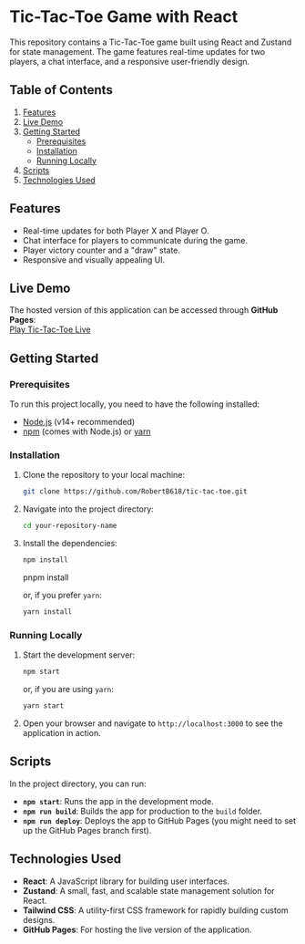 # Tic-Tac-Toe Game with React

This repository contains a Tic-Tac-Toe game built using React and Zustand for state management. The game features real-time updates for two players, a chat interface, and a responsive user-friendly design.

## Table of Contents
1. [Features](#features)
2. [Live Demo](#live-demo)
3. [Getting Started](#getting-started)
   - [Prerequisites](#prerequisites)
   - [Installation](#installation)
   - [Running Locally](#running-locally)
4. [Scripts](#scripts)
5. [Technologies Used](#technologies-used)

## Features
- Real-time updates for both Player X and Player O.
- Chat interface for players to communicate during the game.
- Player victory counter and a "draw" state.
- Responsive and visually appealing UI.

## Live Demo
The hosted version of this application can be accessed through **GitHub Pages**:  
[Play Tic-Tac-Toe Live](https://tic-tac-toe-beta-kohl-69.vercel.app/)

## Getting Started

### Prerequisites
To run this project locally, you need to have the following installed:
- [Node.js](https://nodejs.org) (v14+ recommended)
- [npm](https://www.npmjs.com/get-npm) (comes with Node.js) or [yarn](https://classic.yarnpkg.com/lang/en/docs/install/)

### Installation
1. Clone the repository to your local machine:
    ```sh
    git clone https://github.com/RobertB618/tic-tac-toe.git
    ```
   
2. Navigate into the project directory:
    ```sh
    cd your-repository-name
    ```

3. Install the dependencies:
    ```sh
    npm install
    ```
    pnpm install
    
    or, if you prefer `yarn`:
    ```sh
    yarn install
    ```

### Running Locally
1. Start the development server:
    ```sh
    npm start
    ```
    or, if you are using `yarn`:
    ```sh
    yarn start
    ```

2. Open your browser and navigate to `http://localhost:3000` to see the application in action.

## Scripts
In the project directory, you can run:

- **`npm start`**: Runs the app in the development mode.
- **`npm run build`**: Builds the app for production to the `build` folder.
- **`npm run deploy`**: Deploys the app to GitHub Pages (you might need to set up the GitHub Pages branch first).

## Technologies Used
- **React**: A JavaScript library for building user interfaces.
- **Zustand**: A small, fast, and scalable state management solution for React.
- **Tailwind CSS**: A utility-first CSS framework for rapidly building custom designs.
- **GitHub Pages**: For hosting the live version of the application.

